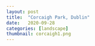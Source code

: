 ```yaml
---
layout: post
title:  "Corcaigh Park, Dublin"
date:   2020-09-28
categories: [landscape]
thumbnail: corcaigh1.png
---
```


<img src="{{ '/img/corcaigh1.png' | relative_url }}" alt="">


